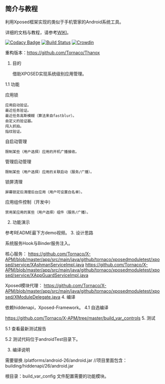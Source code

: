 ## 简介与教程
利用Xposed框架实现的类似于手机管家的Android系统工具。  

详细的文档与教程，请参考[WIKI](https://tornaco.github.io/X-APM/)。

[![Codacy Badge](https://api.codacy.com/project/badge/Grade/7da67140876941b784095ad44a32509f)](https://app.codacy.com/app/Tornaco/X-APM?utm_source=github.com&utm_medium=referral&utm_content=Tornaco/X-APM&utm_campaign=badger)
[![Build Status](https://travis-ci.org/Tornaco/X-APM.svg?branch=master)](https://travis-ci.org/Tornaco/X-APM)
[![Crowdin](https://d322cqt584bo4o.cloudfront.net/x-apm/localized.svg)](https://crowdin.com/project/x-apm)

重构版本：https://github.com/Tornaco/Thanox


1. 目的

    借助XPOSED实现系统级别应用管理。

1.1 功能

应用锁

    应用启动验证。
    最近任务验证。
    最近任务高斯模糊（算法来自fastblur）。
    自定义的验证器。
    闯入抓拍。
    指纹验证。

自启动管理

    限制某些（用户选择）应用的开机广播接收。

管理启动管理

    限制某些（用户选择）应用的关联启动（服务/广播）。

锁屏清理

    屏幕锁定后清理后台应用（用户可设置白名单）。

应用组件控制（开发中）

    禁用某应用的某些（用户选择）组件（服务/广播）。

2. 功能演示

参考README最下方demo视频。
3. 设计思路

系统服务Hook与Binder服务注入。

核心服务： https://github.com/Tornaco/X-APM/blob/master/app/src/main/java/github/tornaco/xposedmoduletest/xposed/service/XAshmanServiceImpl.java https://github.com/Tornaco/X-APM/blob/master/app/src/main/java/github/tornaco/xposedmoduletest/xposed/service/XAppGuardServiceImpl.java

Xposed模块代理： https://github.com/Tornaco/X-APM/blob/master/app/src/main/java/github/tornaco/xposedmoduletest/xposed/XModuleDelegate.java
4. 编译

依赖hiddenapi，Xposed-Framework。
4.1 自选编译

https://github.com/Tornaco/X-APM/tree/master/build_var_controls
5. 测试

5.1 查看最新测试报告

5.2 测试代码位于androidTest目录下。


3. 编译说明

需要替换 <SDK location>/platforms/android-26/android.jar //项目里面包含：building/hiddenapi/26/android.jar

根目录：build_var_config 文件配置需要的功能模块。
